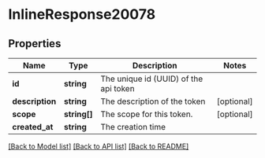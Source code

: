 # InlineResponse20078

## Properties
Name | Type | Description | Notes
------------ | ------------- | ------------- | -------------
**id** | **string** | The unique id (UUID) of the api token | 
**description** | **string** | The description of the token | [optional] 
**scope** | **string[]** | The scope for this token. | [optional] 
**created_at** | **string** | The creation time | 

[[Back to Model list]](../README.md#documentation-for-models) [[Back to API list]](../README.md#documentation-for-api-endpoints) [[Back to README]](../README.md)


